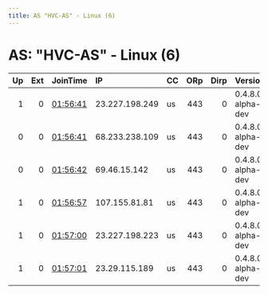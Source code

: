 ```yaml
---
title: AS "HVC-AS" - Linux (6)
---
```


# AS: "HVC-AS" - Linux (6)

|   Up |   Ext | JoinTime                                                                                              | IP             | CC   |   ORp |   Dirp | Version           | Contact   | Nickname   |   eFamMembers |
|-----:|------:|:------------------------------------------------------------------------------------------------------|:---------------|:-----|------:|-------:|:------------------|:----------|:-----------|--------------:|
|    1 |     0 | [01:56:41](https://nusenu.github.io/OrNetStats/w/relay/71B39C4A2A39E72F8AA4C796F96976EEBD8A33A1.html) | 23.227.198.249 | us   |   443 |      0 | 0.4.8.0-alpha-dev | None      | Unnamed    |             1 |
|    0 |     0 | [01:56:41](https://nusenu.github.io/OrNetStats/w/relay/DA446AADF9764312DF88F48CCE2288E294E8E112.html) | 68.233.238.109 | us   |   443 |      0 | 0.4.8.0-alpha-dev | None      | Unnamed    |             1 |
|    0 |     0 | [01:56:42](https://nusenu.github.io/OrNetStats/w/relay/DE3B88E0BE07B3770BE7D092B832E6155DFA440F.html) | 69.46.15.142   | us   |   443 |      0 | 0.4.8.0-alpha-dev | None      | Unnamed    |             1 |
|    1 |     0 | [01:56:57](https://nusenu.github.io/OrNetStats/w/relay/47AC715E44E975404402CE23E0E9D510BD74988B.html) | 107.155.81.81  | us   |   443 |      0 | 0.4.8.0-alpha-dev | None      | Unnamed    |             1 |
|    1 |     0 | [01:57:00](https://nusenu.github.io/OrNetStats/w/relay/6F2424F2A3675E7FE3D611D82DA3667FFD1B37F8.html) | 23.227.198.223 | us   |   443 |      0 | 0.4.8.0-alpha-dev | None      | Unnamed    |             1 |
|    1 |     0 | [01:57:01](https://nusenu.github.io/OrNetStats/w/relay/CA3188A16BBD3571FB8871757AE5F1D6F4F923FE.html) | 23.29.115.189  | us   |   443 |      0 | 0.4.8.0-alpha-dev | None      | Unnamed    |             1 |
